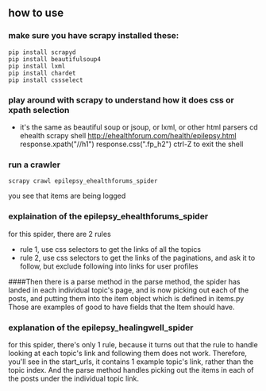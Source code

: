 ## how to use

### make sure you have scrapy installed these:
	pip install scrapyd
	pip install beautifulsoup4
	pip install lxml
	pip install chardet
	pip install cssselect


### play around with scrapy to understand how it does css or xpath selection 
- it's the same as beautiful soup or jsoup, or lxml, or other html parsers
	cd ehealth
	scrapy shell http://ehealthforum.com/health/epilepsy.html
	response.xpath("//h1")
	response.css(".fp_h2")
	ctrl-Z to exit the shell

### run a crawler

	scrapy crawl epilepsy_ehealthforums_spider

you see that items are being logged


### explaination of the epilepsy_ehealthforums_spider
for this spider, there are 2 rules
- rule 1, use css selectors to get the links of all the topics
- rule 2, use css selectors to get the links of the paginations, and ask it to follow, but exclude following into links for user profiles

####Then there is a parse method
in the parse method, the spider has landed in each individual topic's page, and is now picking out each of the posts, and putting them into the item object which is defined in items.py
Those are examples of good to have fields that the Item should have.


### explanation of the epilepsy_healingwell_spider
for this spider, there's only 1 rule, because it turns out that the rule to handle looking at each topic's link and following them does not work.  Therefore, you'll see in the start_urls, it contains 1 example topic's link, rather than the topic index.  And the parse method handles picking out the items in each of the posts under the individual topic link.



